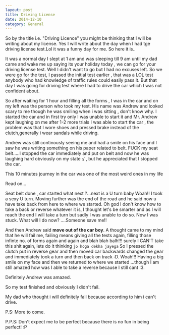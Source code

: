 ```yaml
---
layout: post
title: Driving License
date: 2014-12-10
category: General
---
```

So by the title i.e. "Driving Licence" you might be thinking that I will be writing about my license. Yes I will write about the day when I had tge driving license test.Lol it was a funny day for me.
So here it is..

It was a normal day I slept at 1 am and was sleeping till 9 am until my dad came and wake me up saying its your holiday today , we can go for your driving license test. Well I didn't want to go but I had no excuses left.
So we were go for the test, I passed the initial test earlier , that was a LOL test anybody who had knowledge of traffic rules could easily pass it.
But that day I was going for driving test where I had to drive the car which I was not confident about. 

So after waiting for 1 hour and filling all the forms , I was in the car  and  on my left was the person who took my test. His name was Andrew and looked scary to me though he was smiling when i was sitting , don't know why.
I started the car and in first try only I was unable to start it and Mr. Andrew kept laughing on me after 1-2 more trials I was able to start the car , the problem was that I wore shoes and pressed brake instead of the clutch,generally i wear sandals while driving.

Andrew was still continously seeing me and had a smile on his face and I saw he was writing something on his paper related to belt. FUCK my seat belt.....I stopped the car immediately and put on belt and now he was laughing hard obviously on my state :/ , but he appreciated that I stopped the car.

This 10 minutes journey in the car was one of the most weird ones in my life

Read on...

Seat belt done , car started what next ?...next is a U turn baby Woah!! I took a sexy U turn. Moving further was the end of the road and he said now u have take back from here to where we started. Oh god I don't know how to take a back or reverse whatever it is, I thought let's be smarter and as I will reach the end I will take a turn but sadly I was unable to do so. Now I was stuck. 
What will I do now? ....Someone save me!!

And then Andrew said **move out of the car boy**. A thought came to my mind that he will fail me, failing means giving all the tests again, filling those infinte no. of forms again and again and blah blah balh!!! surely I CAN'T take this shit again, lets do it thinking ```jo hoga dekha jayega```  So I pressed the clutch put in reverse gear and then moved car backwards changed the gear and immediately took a turn and then back on track :D. Woah!!! Having a big smile on my face and then we returned to where we started ...though I am still amazed how was I able to take a reverse because I still cant :3.

Definitely Andrew was amazed.

So my test finished and obviously I didn't fail.

My dad who thought i will definitely fail because according to him i can't drive.

P.S: More to come.

P.P.S: Don't expect me to be perfect because there is no fun in being perfect! :P
